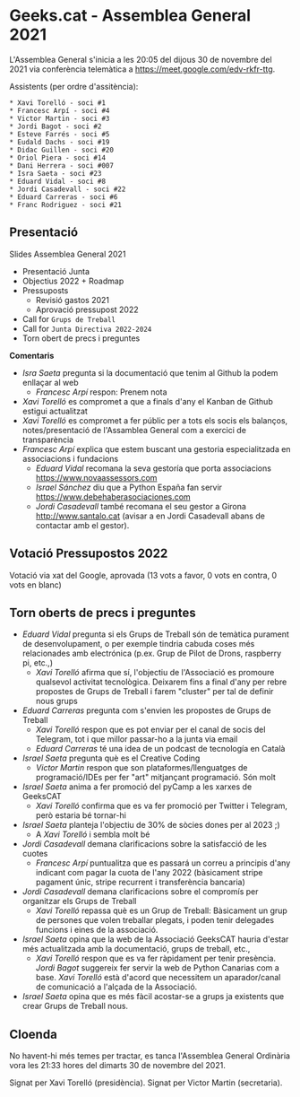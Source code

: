 # Geeks.cat - Assemblea General 2021 

L'Assemblea General s'inicia a les 20:05 del dijous 30 de novembre del 2021 via conferència telemàtica a https://meet.google.com/edv-rkfr-ttg.

Assistents (per ordre d'assitència):

    * Xavi Torelló - soci #1
    * Francesc Arpí - soci #4
    * Victor Martin - soci #3
    * Jordi Bagot - soci #2
    * Esteve Farrés - soci #5
    * Eudald Dachs - soci #19
    * Didac Guillen - soci #20
    * Oriol Piera - soci #14
    * Dani Herrera - soci #007
    * Isra Saeta - soci #23
    * Eduard Vidal - soci #8
    * Jordi Casadevall - soci #22
    * Eduard Carreras - soci #6
    * Franc Rodriguez - soci #21
     
    
## Presentació

Slides Assemblea General 2021

- Presentació Junta
- Objectius 2022 + Roadmap
- Pressuposts
    - Revisió gastos 2021
    - Aprovació pressupost 2022
- Call for `Grups de Treball`
- Call for `Junta Directiva 2022-2024`
- Torn obert de precs i preguntes

**Comentaris**

- _Isra Saeta_ pregunta si la documentació que tenim al Github la podem enllaçar al web
    - _Francesc Arpí_ respon: Prenem nota
- _Xavi Torelló_ es compromet a que a finals d'any el Kanban de Github estigui actualitzat
- _Xavi Torelló_ es compromet a fer públic per a tots els socis els balanços, notes/presentació de l'Assamblea General com a exercici de transparència
- _Francesc Arpí_ explica que estem buscant una gestoria especialitzada en associacions i fundacions
    - _Eduard Vidal_ recomana la seva gestoría que porta associacions https://www.novaassessors.com
    - _Israel Sánchez_ diu que a Python España fan servir https://www.debehaberasociaciones.com
    - _Jordi Casadevall_ també recomana el seu gestor a Girona http://www.santalo.cat (avisar a en Jordi Casadevall abans de contactar amb el gestor).

## Votació Pressupostos 2022

Votació via xat del Google, aprovada (13 vots a favor, 0 vots en contra, 0 vots en blanc)

## Torn oberts de precs i preguntes

- _Eduard Vidal_ pregunta si els Grups de Treball són de temàtica purament de desenvolupament, o per exemple tindria cabuda coses més relacionades amb electrónica (p.ex. Grup de Pilot de Drons, raspberry pi, etc.,)
    - _Xavi Torelló_ afirma que sí, l'objectiu de l'Associació es promoure qualsevol activitat tecnològica. Deixarem fins a final d'any per rebre propostes de Grups de Treball i farem "cluster" per tal de definir nous grups 
- _Eduard Carreras_ pregunta com s'envien les propostes de Grups de Treball
    - _Xavi Torelló_ respon que es pot enviar per el canal de socis del Telegram, tot i que millor passar-ho a la junta via email
    - _Eduard Carreras_ té una idea de un podcast de tecnología en Català
- _Israel Saeta_ pregunta què es el Creative Coding
    - _Victor Martin_ respon que son plataformes/llenguatges de programació/IDEs per fer "art" mitjançant programació. Són molt
- _Israel Saeta_ anima a fer promoció del pyCamp a les xarxes de GeeksCAT
    - _Xavi Torelló_ confirma que es va fer promoció per Twitter i Telegram, però estaria bé tornar-hi
- _Israel Saeta_ planteja l'objectiu de 30% de sòcies dones per al 2023 ;)
    - A _Xavi Torelló_ i sembla molt bé 
- _Jordi Casadevall_ demana clarificacions sobre la satisfacció de les cuotes
    - _Francesc Arpí_ puntualitza que es passará un correu a principis d'any indicant com pagar la cuota de l'any 2022 (bàsicament stripe pagament únic, stripe recurrent i transferència bancaria)
- _Jordi Casadevall_ demana clarificacions sobre el compromís per organitzar els Grups de Treball
    - _Xavi Torelló_ repassa què es un Grup de Treball: Bàsicament un grup de persones que volen treballar plegats, i poden tenir delegades funcions i eines de la associació.
- _Israel Saeta_ opina que la web de la Associació GeeksCAT hauria d'estar més actualitzada amb la documentació, grups de treball, etc.,
    - _Xavi Torelló_ respon que es va fer ràpidament per tenir presència. _Jordi Bagot_ suggereix fer servir la web de Python Canarias com a base. _Xavi Torelló_ està d'acord que necessitem un aparador/canal de comunicació a l'alçada de la Associació.
- _Israel Saeta_ opina que es més fàcil acostar-se a grups ja existents que crear Grups de Treball nous.

## Cloenda

No havent-hi més temes per tractar, es tanca l'Assemblea General Ordinària vora les 21:33 hores del dimarts 30 de novembre del 2021.

Signat per Xavi Torelló (presidència). Signat per Victor Martin (secretaria).
